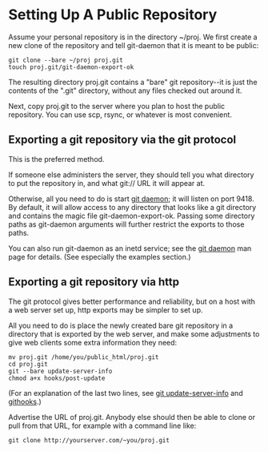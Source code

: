 # Setting Up A Public Repository

Assume your personal repository is in the directory ~/proj.  We
first create a new clone of the repository and tell git-daemon that it
is meant to be public:

    git clone --bare ~/proj proj.git
    touch proj.git/git-daemon-export-ok

The resulting directory proj.git contains a "bare" git repository--it is
just the contents of the ".git" directory, without any files checked out
around it.

Next, copy proj.git to the server where you plan to host the
public repository.  You can use scp, rsync, or whatever is most
convenient.

## Exporting a git repository via the git protocol

This is the preferred method.

If someone else administers the server, they should tell you what
directory to put the repository in, and what git:// URL it will appear
at.

Otherwise, all you need to do is start [git daemon](https://git-scm.com/docs/git-daemon);
it will listen on port 9418.  By default, it will allow access to any directory
that looks like a git directory and contains the magic file
git-daemon-export-ok.  Passing some directory paths as git-daemon
arguments will further restrict the exports to those paths.

You can also run git-daemon as an inetd service; see the
[git daemon](https://git-scm.com/docs/git-daemon) man page for details. (See
especially the examples section.)

## Exporting a git repository via http

The git protocol gives better performance and reliability, but on a
host with a web server set up, http exports may be simpler to set up.

All you need to do is place the newly created bare git repository in
a directory that is exported by the web server, and make some
adjustments to give web clients some extra information they need:

    mv proj.git /home/you/public_html/proj.git
    cd proj.git
    git --bare update-server-info
    chmod a+x hooks/post-update

(For an explanation of the last two lines, see
[git update-server-info](https://git-scm.com/docs/git-update-server-info) and
[githooks](https://git-scm.com/docs/githooks).)

Advertise the URL of proj.git.  Anybody else should then be able to
clone or pull from that URL, for example with a command line like:

    git clone http://yourserver.com/~you/proj.git
